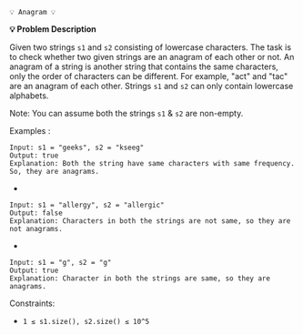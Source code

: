     💡 Anagram 💡

**💡 Problem Description**


Given two strings `s1` and `s2` consisting of lowercase characters. The task is to check whether two given strings are an anagram of each other or not. An anagram of a string is another string that contains the same characters, only the order of characters can be different. For example, "act" and "tac" are an anagram of each other. Strings `s1` and `s2` can only contain lowercase alphabets.

Note: You can assume both the strings `s1` & `s2` are non-empty.

Examples :

    Input: s1 = "geeks", s2 = "kseeg"
    Output: true
    Explanation: Both the string have same characters with same frequency. So, they are anagrams.
- 

    Input: s1 = "allergy", s2 = "allergic"
    Output: false
    Explanation: Characters in both the strings are not same, so they are not anagrams.
- 

    Input: s1 = "g", s2 = "g"
    Output: true
    Explanation: Character in both the strings are same, so they are anagrams.

Constraints:
- `1 ≤ s1.size(), s2.size() ≤ 10^5`